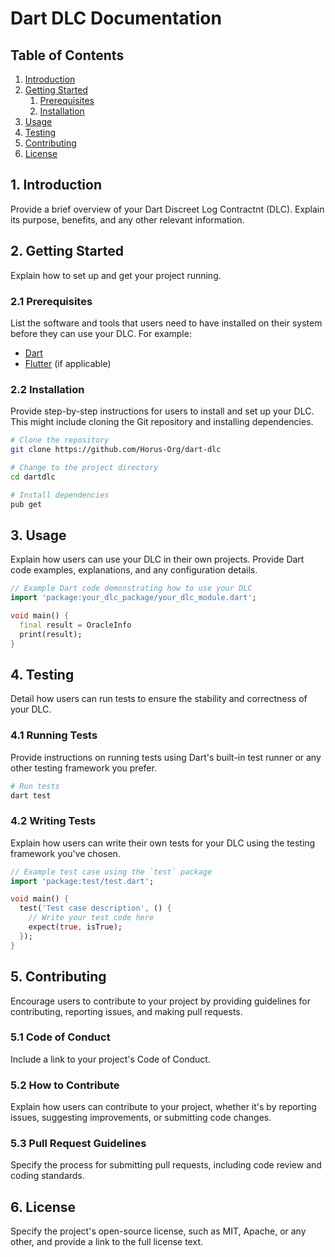 # Dart DLC Documentation

## Table of Contents
1. [Introduction](#introduction)
2. [Getting Started](#getting-started)
    1. [Prerequisites](#prerequisites)
    2. [Installation](#installation)
3. [Usage](#usage)
4. [Testing](#testing)
5. [Contributing](#contributing)
6. [License](#license)

## 1. Introduction <a name="introduction"></a>

Provide a brief overview of your Dart Discreet Log Contractnt (DLC). Explain its purpose, benefits, and any other relevant information.

## 2. Getting Started <a name="getting-started"></a>

Explain how to set up and get your project running.

### 2.1 Prerequisites <a name="prerequisites"></a>

List the software and tools that users need to have installed on their system before they can use your DLC. For example:

- [Dart](https://dart.dev/get-dart)
- [Flutter](https://flutter.dev/) (if applicable)

### 2.2 Installation <a name="installation"></a>

Provide step-by-step instructions for users to install and set up your DLC. This might include cloning the Git repository and installing dependencies.

```bash
# Clone the repository
git clone https://github.com/Horus-Org/dart-dlc

# Change to the project directory
cd dartdlc

# Install dependencies
pub get
```

## 3. Usage <a name="usage"></a>

Explain how users can use your DLC in their own projects. Provide Dart code examples, explanations, and any configuration details.

```dart
// Example Dart code demonstrating how to use your DLC
import 'package:your_dlc_package/your_dlc_module.dart';

void main() {
  final result = OracleInfo
  print(result);
}
```

## 4. Testing <a name="testing"></a>

Detail how users can run tests to ensure the stability and correctness of your DLC.

### 4.1 Running Tests

Provide instructions on running tests using Dart's built-in test runner or any other testing framework you prefer.

```bash
# Run tests
dart test
```

### 4.2 Writing Tests

Explain how users can write their own tests for your DLC using the testing framework you've chosen.

```dart
// Example test case using the `test` package
import 'package:test/test.dart';

void main() {
  test('Test case description', () {
    // Write your test code here
    expect(true, isTrue);
  });
}
```

## 5. Contributing <a name="contributing"></a>

Encourage users to contribute to your project by providing guidelines for contributing, reporting issues, and making pull requests.

### 5.1 Code of Conduct

Include a link to your project's Code of Conduct.

### 5.2 How to Contribute

Explain how users can contribute to your project, whether it's by reporting issues, suggesting improvements, or submitting code changes.

### 5.3 Pull Request Guidelines

Specify the process for submitting pull requests, including code review and coding standards.

## 6. License <a name="license"></a>

Specify the project's open-source license, such as MIT, Apache, or any other, and provide a link to the full license text.
